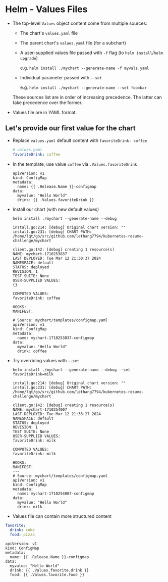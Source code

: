 # Helm - Values Files

- The top-level `Values` object content come from multiple sources:

  - The chart's `values.yaml` file
  - The parent chart's `values.yaml` file (for a subchart)
  - A user-supplied values file passed with `-f` flag (to `helm install`/`helm upgrade`)

    e.g. `helm install ./mychart --generate-name -f myvals.yaml`

  - Individual parameter passed with `--set`

    e.g. `helm install ./mychart --generate-name --set foo=bar`

  These sources list are in order of increasing precedence. The latter can take precedence over the former.

- Values file are in YAML format.

## Let's provide our first value for the chart

- Replace `values.yaml` default content with `favoriteDrink: coffee`

  ```yaml
  # values.yaml
  favoriteDrink: coffee
  ```

- In the template, use value `coffee` via `.Values.favoriteDrink`

  ```
  apiVersion: v1
  kind: ConfigMap
  metadata:
    name: {{ .Release.Name }}-configmap
  data:
    myvalue: "Hello World"
    drink: {{ .Values.favoriteDrink }}
  ```
- Install our chart (with new default values)

  ```shell
  helm install ./mychart --generate-name --debug
  ```

  ```
  install.go:214: [debug] Original chart version: ""
  install.go:231: [debug] CHART PATH: /home/lqt/go/src/github.com/lethang7794/kubernetes-resume-challenge/mychart
  
  client.go:142: [debug] creating 1 resource(s)
  NAME: mychart-1710253837
  LAST DEPLOYED: Tue Mar 12 21:30:37 2024
  NAMESPACE: default
  STATUS: deployed
  REVISION: 1
  TEST SUITE: None
  USER-SUPPLIED VALUES:
  {}
  
  COMPUTED VALUES:
  favoriteDrink: coffee
  
  HOOKS:
  MANIFEST:
  ---
  # Source: mychart/templates/configmap.yaml
  apiVersion: v1
  kind: ConfigMap
  metadata:
    name: mychart-1710253837-configmap
  data:
    myvalue: "Hello World"
    drink: coffee
  ```

- Try overriding values with `--set`

  ```shell
  helm install ./mychart --generate-name --debug --set favoriteDrink=milk
  ```

  ```
  install.go:214: [debug] Original chart version: ""
  install.go:231: [debug] CHART PATH: /home/lqt/go/src/github.com/lethang7794/kubernetes-resume-challenge/mychart
  
  client.go:142: [debug] creating 1 resource(s)
  NAME: mychart-1710254007
  LAST DEPLOYED: Tue Mar 12 21:33:27 2024
  NAMESPACE: default
  STATUS: deployed
  REVISION: 1
  TEST SUITE: None
  USER-SUPPLIED VALUES:
  favoriteDrink: milk
  
  COMPUTED VALUES:
  favoriteDrink: milk
  
  HOOKS:
  MANIFEST:
  ---
  # Source: mychart/templates/configmap.yaml
  apiVersion: v1
  kind: ConfigMap
  metadata:
    name: mychart-1710254007-configmap
  data:
    myvalue: "Hello World"
    drink: milk
  ```

- Values file can contain more structured content

```yaml
favorite:
  drink: coke
  food: pizza
```

```
apiVersion: v1
kind: ConfigMap
metadata:
  name: {{ .Release.Name }}-configmap
data:
  myvalue: "Hello World"
  drink: {{ .Values.favorite.drink }}
  food: {{ .Values.favorite.food }}
```